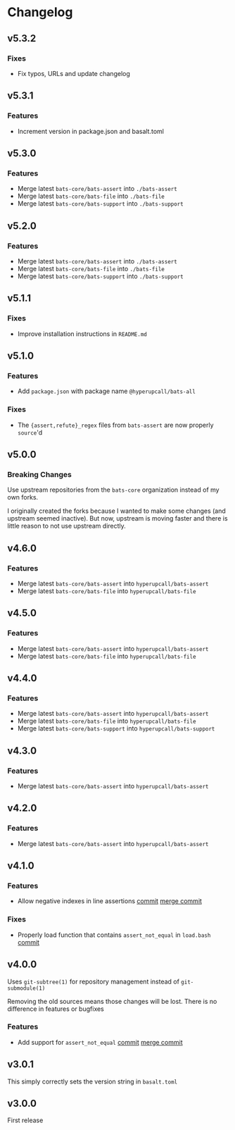 # Changelog

## v5.3.2

### Fixes

- Fix typos, URLs and update changelog

## v5.3.1

### Features

- Increment version in package.json and basalt.toml

## v5.3.0

### Features

- Merge latest `bats-core/bats-assert` into `./bats-assert`
- Merge latest `bats-core/bats-file` into `./bats-file`
- Merge latest `bats-core/bats-support` into `./bats-support`

## v5.2.0

### Features

- Merge latest `bats-core/bats-assert` into `./bats-assert`
- Merge latest `bats-core/bats-file` into `./bats-file`
- Merge latest `bats-core/bats-support` into `./bats-support`

## v5.1.1

### Fixes

- Improve installation instructions in `README.md`

## v5.1.0

### Features

- Add `package.json` with package name `@hyperupcall/bats-all`

### Fixes

- The `{assert,refute}_regex` files from `bats-assert` are now properly `source`'d

## v5.0.0

### Breaking Changes

Use upstream repositories from the `bats-core` organization instead of my own forks.

I originally created the forks because I wanted to make some changes (and upstream seemed inactive). But now, upstream is moving faster and there is little reason to not use upstream directly.

## v4.6.0

### Features

- Merge latest `bats-core/bats-assert` into `hyperupcall/bats-assert`
- Merge latest `bats-core/bats-file` into `hyperupcall/bats-file`

## v4.5.0

### Features

- Merge latest `bats-core/bats-assert` into `hyperupcall/bats-assert`
- Merge latest `bats-core/bats-file` into `hyperupcall/bats-file`

## v4.4.0

### Features

- Merge latest `bats-core/bats-assert` into `hyperupcall/bats-assert`
- Merge latest `bats-core/bats-file` into `hyperupcall/bats-file`
- Merge latest `bats-core/bats-support` into `hyperupcall/bats-support`

## v4.3.0

### Features

- Merge latest `bats-core/bats-assert` into `hyperupcall/bats-assert`

## v4.2.0

### Features

- Merge latest `bats-core/bats-assert` into `hyperupcall/bats-assert`

## v4.1.0

### Features

- Allow negative indexes in line assertions [commit](https://github.com/hyperupcall/bats-assert/commit/6ba332f34526819d06461704c57b7642f0f1e024) [merge commit](https://github.com/bash-bastion/bats-all/commit/545ad58c0224227739b470a5afcd5c53b2a96d75)

### Fixes

- Properly load function that contains `assert_not_equal` in `load.bash` [commit](https://github.com/bash-bastion/bats-all/commit/dbf8040164603351bb621e5b5b2090bfea9684db)

## v4.0.0

Uses `git-subtree(1)` for repository management instead of `git-submodule(1)`

Removing the old sources means those changes will be lost. There is no difference in features or bugfixes

### Features

- Add support for `assert_not_equal` [commit]([38bfbf61443c046acf91b678a5a8eb5a0ab13000](https://github.com/hyperupcall/bats-assert/commit/38bfbf61443c046acf91b678a5a8eb5a0ab13000)) [merge commit](https://github.com/bash-bastion/bats-all/commit/d0a44dd2db7c75fbd510834c7bc056ec313abc9e)

## v3.0.1

This simply correctly sets the version string in `basalt.toml`

## v3.0.0

First release
